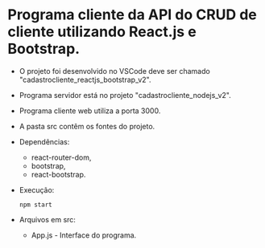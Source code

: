 # Programa cliente da API do CRUD de cliente utilizando React.js e Bootstrap.

- O projeto foi desenvolvido no VSCode deve ser chamado "cadastrocliente_reactjs_bootstrap_v2".
- Programa servidor está no projeto "cadastrocliente_nodejs_v2".
- Programa cliente web utiliza a porta 3000.
- A pasta src contêm os fontes do projeto.

- Dependências:    
    - react-router-dom,
    - bootstrap,
    - react-bootstrap.

- Execução:    
   <pre><code>npm start</code></pre>

- Arquivos em src:
   - App.js - Interface do programa.